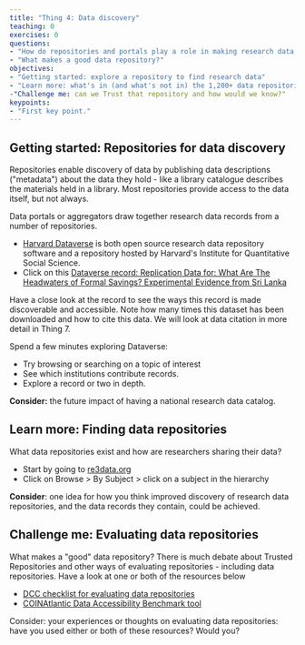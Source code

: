 ```yaml
---
title: "Thing 4: Data discovery"
teaching: 0
exercises: 0
questions:
- "How do repositories and portals play a role in making research data discoverable and accessible?"
- "What makes a good data repository?"
objectives:
- "Getting started: explore a repository to find research data"
- "Learn more: what's in (and what's not in) the 1,200+ data repositories in re3data?"
-"Challenge me: can we Trust that repository and how would we know?"
keypoints:
- "First key point."
---
```

## Getting started: Repositories for data discovery

Repositories enable discovery of data by publishing data descriptions ("metadata") about the data they hold - like a library catalogue describes the materials held in a library.  Most repositories provide access to the data itself, but not always.

Data portals or aggregators draw together research data records from a number of repositories.
* [Harvard Dataverse](https://dataverse.harvard.edu/) <!---eg Research Data Australia (RDA) aggregates records from over 100 Australian research repositories.--> is both open source research data repository software and a repository hosted by Harvard's Institute for Quantitative Social Science.
* Click on this [Dataverse record: Replication Data for: What Are The Headwaters of Formal Savings? Experimental Evidence from Sri Lanka](http://dx.doi.org/10.7910/DVN/DGTAKN) <!---from the Australian Antarctic Data Centre: Weddell seals in Antarctica-->

Have a close look at the record to see the ways this record is made discoverable and accessible.  Note how many times this dataset has been downloaded and how to cite this data.  We will look at data citation in more detail in Thing 7.

Spend a few minutes exploring Dataverse:

* Try browsing or searching on a topic of interest
* See which institutions contribute records.  
* Explore a record or two in depth.

**Consider:** the future impact of having a national research data catalog.

## Learn more: Finding data repositories

What data repositories exist and how are researchers sharing their data?

* Start by going to [re3data.org](http://www.re3data.org/)
* Click on Browse > By Subject > click on a subject in the hierarchy
<!---* There are a surprising number of data repositories listed for Australia.   Does this present all the research data repositories Australia has to offer: is anything missing?-->

**Consider**:  one idea for how you think improved discovery of research data repositories, and the data records they contain, could be achieved.


## Challenge me: Evaluating data repositories
What makes a "good" data repository?  There is much debate about Trusted Repositories and other ways of evaluating repositories - including data repositories.
Have a look at one or both of the resources below
* [DCC checklist for evaluating data repositories](http://www.dcc.ac.uk/resources/how-guides-checklists/where-keep-research-data/where-keep-research-data)
* [COINAtlantic Data Accessibility Benchmark tool](http://coinatlantic.ca/index.php/coinatlantic/data-accessibility-benchmark-tool)

Consider: your experiences or thoughts on evaluating data repositories: have you used either or both of these resources?  Would you?  

